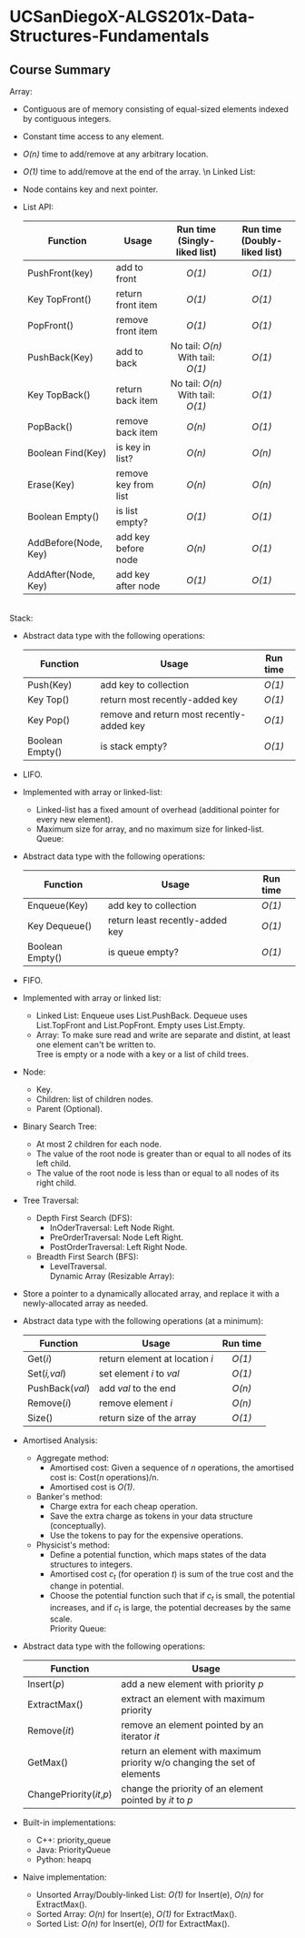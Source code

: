 # UCSanDiegoX-ALGS201x-Data-Structures-Fundamentals

## Course Summary
Array: 
- Contiguous are of memory consisting of equal-sized elements indexed by contiguous integers.
- Constant time access to any element.
- *O(n)* time to add/remove at any arbitrary location.
- *O(1)* time to add/remove at the end of the array.
\n
Linked List:
- Node contains key and next pointer.
- List API:

  |Function|Usage|Run time (Singly-liked list)|Run time (Doubly-liked list)|
  |---|---|:---:|:---:|
  |PushFront(key)|add to front|*O(1)*|*O(1)*|
  |Key TopFront()|return front item|*O(1)*|*O(1)*|
  |PopFront()|remove front item|*O(1)*|*O(1)*|
  |PushBack(Key)|add to back|No tail: *O(n)* With tail: *O(1)*|*O(1)*|
  |Key TopBack()|return back item|No tail: *O(n)* With tail: *O(1)*|*O(1)*|
  |PopBack()|remove back item|*O(n)*|*O(1)*|
  |Boolean Find(Key)|is key in list?|*O(n)*|*O(n)*|
  |Erase(Key)|remove key from list|*O(n)*|*O(n)*|
  |Boolean Empty()|is list empty?|*O(1)*|*O(1)*|
  |AddBefore(Node, Key)|add key before node|*O(n)*|*O(1)*|
  |AddAfter(Node, Key)|add key after node|*O(1)*|*O(1)*|
\
Stack: 
- Abstract data type with the following operations:

  |Function|Usage|Run time|
  |---|---|:---:|
  |Push(Key)|add key to collection|*O(1)*|
  |Key Top()|return most recently-added key|*O(1)*|
  |Key Pop()|remove and return most recently-added key|*O(1)*|
  |Boolean Empty()|is stack empty?|*O(1)*|
- LIFO.
- Implemented with array or linked-list:
  - Linked-list has a fixed amount of overhead (additional pointer for every new element).
  - Maximum size for array, and no maximum size for linked-list.
\
Queue:
- Abstract data type with the following operations:
  
  |Function|Usage|Run time|
  |---|---|:---:|
  |Enqueue(Key)|add key to collection|*O(1)*|
  |Key Dequeue()|return least recently-added key|*O(1)*|
  |Boolean Empty()|is queue empty?|*O(1)*|
- FIFO.
- Implemented with array or linked list:
  - Linked List: Enqueue uses List.PushBack. Dequeue uses List.TopFront and List.PopFront. Empty uses List.Empty.
  - Array: To make sure read and write are separate and distint, at least one element can't be written to.
\
Tree is empty or a node with a key or a list of child trees.
- Node:
  - Key.
  - Children: list of children nodes.
  - Parent (Optional).
- Binary Search Tree:
  - At most 2 children for each node.
  - The value of the root node is greater than or equal to all nodes of its left child.
  - The value of the root node is less than or equal to all nodes of its right child.
- Tree Traversal:
  - Depth First Search (DFS):
    - InOderTraversal: Left Node Right.
    - PreOrderTraversal: Node Left Right.
    - PostOrderTraversal: Left Right Node.
  - Breadth First Search (BFS):
    - LevelTraversal.
\
Dynamic Array (Resizable Array):
- Store a pointer to a dynamically allocated array, and replace it with a newly-allocated array as needed.
- Abstract data type with the following operations (at a minimum):
  
  |Function|Usage|Run time|
  |---|---|:---:|
  |Get(*i*)|return element at location *i*|*O(1)*|
  |Set(*i,val*)|set element *i* to *val*|*O(1)*|
  |PushBack(*val*)|add *val* to the end|*O(n)*|
  |Remove(*i*)|remove element *i*|*O(n)*|
  |Size()|return size of the array|*O(1)*|
- Amortised Analysis:
  - Aggregate method:
    - Amortised cost: Given a sequence of *n* operations, the amortised cost is: Cost(*n* operations)/n.
    - Amortised cost is *O(1)*.
  - Banker's method:
    - Charge extra for each cheap operation.
    - Save the extra charge as tokens in your data structure (conceptually).
    - Use the tokens to pay for the expensive operations.
  - Physicist's method:
    - Define a potential function, which maps states of the data structures to integers.
    - Amortised cost *c<sub>t</sub>* (for operation *t*) is sum of the true cost and the change in potential.
    - Choose the potential function such that if *c<sub>t</sub>* is small, the potential increases, and if *c<sub>t</sub>* is large, the potential decreases by the same scale.
\
Priority Queue:
- Abstract data type with the following operations:
  
  |Function|Usage|
  |---|---|
  |Insert(*p*)|add a new element with priority *p*|
  |ExtractMax()|extract an element with maximum priority|
  |Remove(*it*)|remove an element pointed by an iterator *it*|
  |GetMax()|return an element with maximum priority w/o changing the set of elements|
  |ChangePriority(*it*,*p*)|change the priority of an element pointed by *it* to *p*|    
- Built-in implementations:
  - C++: priority_queue
  - Java: PriorityQueue
  - Python: heapq
- Naive implementation:
  - Unsorted Array/Doubly-linked List: *O(1)* for Insert(e), *O(n)* for ExtractMax().
  - Sorted Array: *O(n)* for Insert(e), *O(1)* for ExtractMax().
  - Sorted List: *O(n)* for Insert(e), *O(1)* for ExtractMax().
